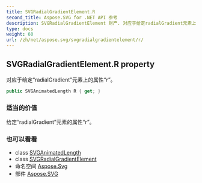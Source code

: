 ```yaml
---
title: SVGRadialGradientElement.R
second_title: Aspose.SVG for .NET API 参考
description: SVGRadialGradientElement 财产. 对应于给定radialGradient元素上的属性r
type: docs
weight: 60
url: /zh/net/aspose.svg/svgradialgradientelement/r/
---
```

## SVGRadialGradientElement.R property

对应于给定“radialGradient”元素上的属性“r”。

```csharp
public SVGAnimatedLength R { get; }
```

### 适当的价值

给定“radialGradient”元素的属性“r”。

### 也可以看看

* class [SVGAnimatedLength](../../../aspose.svg.datatypes/svganimatedlength/)
* class [SVGRadialGradientElement](../)
* 命名空间 [Aspose.Svg](../../svgradialgradientelement/)
* 部件 [Aspose.SVG](../../../)


